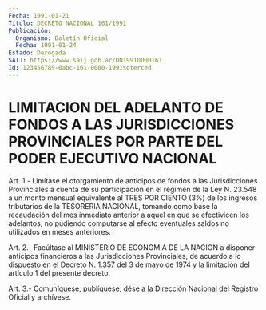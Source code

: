 ```yaml
---
Fecha: 1991-01-21
Título: DECRETO NACIONAL 161/1991
Publicación:
  Organismo: Boletín Oficial
  Fecha: 1991-01-24
Estado: Derogada
SAIJ: https://www.saij.gob.ar/DN19910000161
Id: 123456789-0abc-161-0000-1991soterced
---
```

# LIMITACION DEL ADELANTO DE FONDOS A LAS JURISDICCIONES PROVINCIALES POR PARTE DEL PODER EJECUTIVO NACIONAL

<a id="1"></a>
Art. 1.- Limítase el otorgamiento de anticipos de fondos a las Jurisdicciones  Provinciales  a  cuenta  de  su participación en el régimen de la Ley N. 23.548 a un monto mensual  equivalente al TRES POR  CIENTO  (3%)  de  los  ingresos  tributarios  de la  TESORERIA NACIONAL,  tomando  como  base  la  recaudación  del  mes inmediato anterior  a aquel en que se efectivicen los adelantos, no  pudiendo computarse  al  efecto  eventuales  saldos  no  utilizados en meses anteriores.

<a id="2"></a>
Art.  2.-  Facúltase  al MINISTERIO DE ECONOMIA DE LA NACION a disponer anticipos financieros  a  las Jurisdicciones Provinciales, de acuerdo a lo dispuesto en el Decreto  N.  1.357 del 3 de mayo de 1974  y  la  limitación  del  artículo  1  del  presente   decreto.

<a id="3"></a>
Art. 3.- Comuníquese, publíquese, dése a la Dirección Nacional del Registro Oficial y archívese.